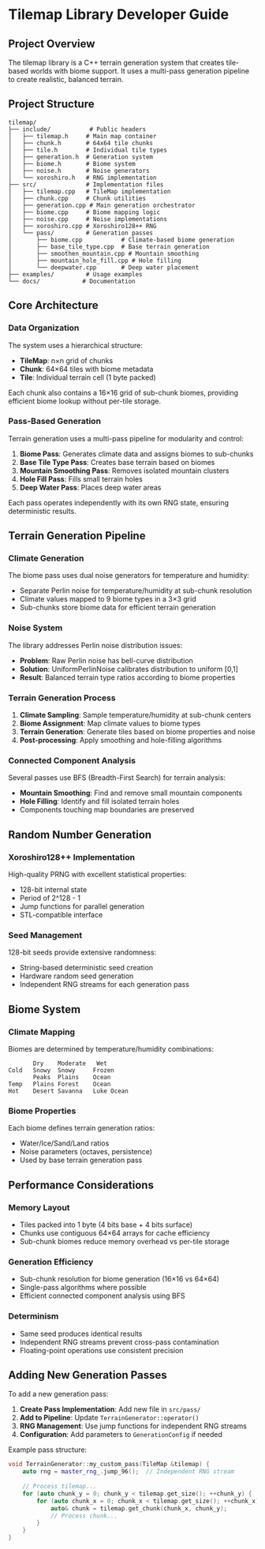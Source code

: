 # Tilemap Library Developer Guide

## Project Overview

The tilemap library is a C++ terrain generation system that creates tile-based worlds with biome support. It uses a multi-pass generation pipeline to create realistic, balanced terrain.

## Project Structure

```
tilemap/
├── include/           # Public headers
│   ├── tilemap.h     # Main map container
│   ├── chunk.h       # 64x64 tile chunks
│   ├── tile.h        # Individual tile types
│   ├── generation.h  # Generation system
│   ├── biome.h       # Biome system
│   ├── noise.h       # Noise generators
│   └── xoroshiro.h   # RNG implementation
├── src/              # Implementation files
│   ├── tilemap.cpp   # TileMap implementation
│   ├── chunk.cpp     # Chunk utilities
│   ├── generation.cpp # Main generation orchestrator
│   ├── biome.cpp     # Biome mapping logic
│   ├── noise.cpp     # Noise implementations
│   ├── xoroshiro.cpp # Xoroshiro128++ RNG
│   └── pass/         # Generation passes
│       ├── biome.cpp           # Climate-based biome generation
│       ├── base_tile_type.cpp  # Base terrain generation
│       ├── smoothen_mountain.cpp # Mountain smoothing
│       ├── mountain_hole_fill.cpp # Hole filling
│       └── deepwater.cpp       # Deep water placement
├── examples/         # Usage examples
└── docs/            # Documentation
```

## Core Architecture

### Data Organization

The system uses a hierarchical structure:
- **TileMap**: n×n grid of chunks
- **Chunk**: 64×64 tiles with biome metadata
- **Tile**: Individual terrain cell (1 byte packed)

Each chunk also contains a 16×16 grid of sub-chunk biomes, providing efficient biome lookup without per-tile storage.

### Pass-Based Generation

Terrain generation uses a multi-pass pipeline for modularity and control:

1. **Biome Pass**: Generates climate data and assigns biomes to sub-chunks
2. **Base Tile Type Pass**: Creates base terrain based on biomes
3. **Mountain Smoothing Pass**: Removes isolated mountain clusters
4. **Hole Fill Pass**: Fills small terrain holes
5. **Deep Water Pass**: Places deep water areas

Each pass operates independently with its own RNG state, ensuring deterministic results.

## Terrain Generation Pipeline

### Climate Generation

The biome pass uses dual noise generators for temperature and humidity:
- Separate Perlin noise for temperature/humidity at sub-chunk resolution
- Climate values mapped to 9 biome types in a 3×3 grid
- Sub-chunks store biome data for efficient terrain generation

### Noise System

The library addresses Perlin noise distribution issues:
- **Problem**: Raw Perlin noise has bell-curve distribution
- **Solution**: UniformPerlinNoise calibrates distribution to uniform [0,1]
- **Result**: Balanced terrain type ratios according to biome properties

### Terrain Generation Process

1. **Climate Sampling**: Sample temperature/humidity at sub-chunk centers
2. **Biome Assignment**: Map climate values to biome types
3. **Terrain Generation**: Generate tiles based on biome properties and noise
4. **Post-processing**: Apply smoothing and hole-filling algorithms

### Connected Component Analysis

Several passes use BFS (Breadth-First Search) for terrain analysis:
- **Mountain Smoothing**: Find and remove small mountain components
- **Hole Filling**: Identify and fill isolated terrain holes
- Components touching map boundaries are preserved

## Random Number Generation

### Xoroshiro128++ Implementation

High-quality PRNG with excellent statistical properties:
- 128-bit internal state
- Period of 2^128 - 1
- Jump functions for parallel generation
- STL-compatible interface

### Seed Management

128-bit seeds provide extensive randomness:
- String-based deterministic seed creation
- Hardware random seed generation
- Independent RNG streams for each generation pass

## Biome System

### Climate Mapping

Biomes are determined by temperature/humidity combinations:
```
       Dry    Moderate   Wet
Cold   Snowy  Snowy     Frozen
       Peaks  Plains    Ocean
Temp   Plains Forest    Ocean
Hot    Desert Savanna   Luke Ocean
```

### Biome Properties

Each biome defines terrain generation ratios:
- Water/Ice/Sand/Land ratios
- Noise parameters (octaves, persistence)
- Used by base terrain generation pass

## Performance Considerations

### Memory Layout

- Tiles packed into 1 byte (4 bits base + 4 bits surface)
- Chunks use contiguous 64×64 arrays for cache efficiency
- Sub-chunk biomes reduce memory overhead vs per-tile storage

### Generation Efficiency

- Sub-chunk resolution for biome generation (16×16 vs 64×64)
- Single-pass algorithms where possible
- Efficient connected component analysis using BFS

### Determinism

- Same seed produces identical results
- Independent RNG streams prevent cross-pass contamination
- Floating-point operations use consistent precision

## Adding New Generation Passes

To add a new generation pass:

1. **Create Pass Implementation**: Add new file in `src/pass/`
2. **Add to Pipeline**: Update `TerrainGenerator::operator()`
3. **RNG Management**: Use jump functions for independent RNG streams
4. **Configuration**: Add parameters to `GenerationConfig` if needed

Example pass structure:
```cpp
void TerrainGenerator::my_custom_pass(TileMap &tilemap) {
    auto rng = master_rng_.jump_96();  // Independent RNG stream
    
    // Process tilemap...
    for (auto chunk_y = 0; chunk_y < tilemap.get_size(); ++chunk_y) {
        for (auto chunk_x = 0; chunk_x < tilemap.get_size(); ++chunk_x) {
            auto& chunk = tilemap.get_chunk(chunk_x, chunk_y);
            // Process chunk...
        }
    }
}
```

